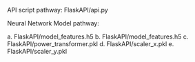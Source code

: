 API script pathway: FlaskAPI/api.py

Neural Network Model pathway:  

a. FlaskAPI/model_features.h5
b. FlaskAPI/model_features.h5
c. FlaskAPI/power_transformer.pkl
d. FlaskAPI/scaler_x.pkl
e. FlaskAPI/scaler_y.pkl


